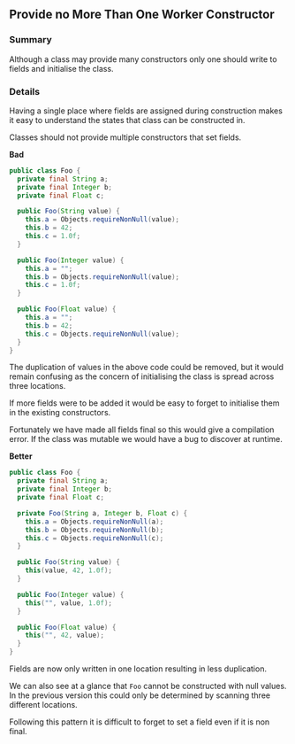 ## Provide no More Than One Worker Constructor

### Summary

Although a class may provide many constructors only one should write to fields and initialise the class.

### Details

Having a single place where fields are assigned during construction makes it easy to understand the states that class can be constructed in. 

Classes should not provide multiple constructors that set fields.

**Bad**
```java
public class Foo {
  private final String a;
  private final Integer b;
  private final Float c;

  public Foo(String value) {
    this.a = Objects.requireNonNull(value);
    this.b = 42;
    this.c = 1.0f;
  }

  public Foo(Integer value) {
    this.a = "";
    this.b = Objects.requireNonNull(value);
    this.c = 1.0f;
  }

  public Foo(Float value) {
    this.a = "";
    this.b = 42;
    this.c = Objects.requireNonNull(value);
  }
}
```
The duplication of values in the above code could be removed, but it would remain confusing as the concern of initialising the class is spread across three locations. 

If more fields were to be added it would be easy to forget to initialise them in the existing constructors. 

Fortunately we have made all fields final so this would give a compilation error. If the class was mutable we would have a bug to discover at runtime.

**Better**
```java
public class Foo {
  private final String a;
  private final Integer b;
  private final Float c;

  private Foo(String a, Integer b, Float c) {
    this.a = Objects.requireNonNull(a);
    this.b = Objects.requireNonNull(b);
    this.c = Objects.requireNonNull(c);
  }

  public Foo(String value) {
    this(value, 42, 1.0f);
  }

  public Foo(Integer value) {
    this("", value, 1.0f);
  }

  public Foo(Float value) {
    this("", 42, value);
  }
}
```

Fields are now only written in one location resulting in less duplication.

We can also see at a glance that `Foo` cannot be constructed with null values. In the previous version this could only be determined by scanning three different locations.

Following this pattern it is difficult to forget to set a field even if it is non final.


